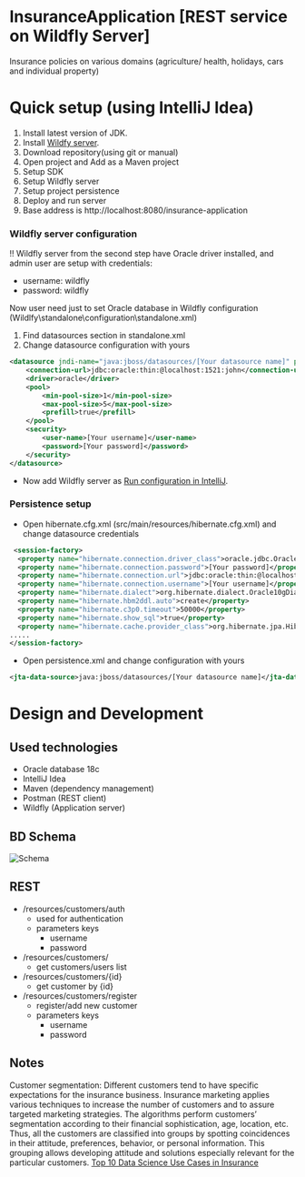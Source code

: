 # InsuranceApplication [REST service on Wildfly Server]

Insurance policies on various domains (agriculture/ health, holidays, cars and individual property)

# Quick setup (using IntelliJ Idea)

1. Install latest version of JDK.
2. Install [Wildfy server](https://drive.google.com/file/d/1WcN83VJzVDkrXaaq-0FxGV0k57G6DyZN/view?usp=sharing).
3. Download repository(using git or manual)
4. Open project and Add as a Maven project
5. Setup SDK
6. Setup Wildfly server
7. Setup project persistence
8. Deploy and run server
9. Base address is http://localhost:8080/insurance-application

### Wildfly server configuration

!! Wildfly server from the second step have Oracle driver installed, and admin user are setup with credentials:

- username: wildfly
- password: wildfly

Now user need just to set Oracle database in Wildfly configuration (Wildlfy\standalone\configuration\standalone.xml)

1. Find datasources section in standalone.xml
2. Change datasource configuration with yours

```xml
<datasource jndi-name="java:jboss/datasources/[Your datasource name]" pool-name="[Your pool name]" enabled="true" use-java-context="true">
    <connection-url>jdbc:oracle:thin:@localhost:1521:john</connection-url>
    <driver>oracle</driver>
    <pool>
        <min-pool-size>1</min-pool-size>
        <max-pool-size>5</max-pool-size>
        <prefill>true</prefill>
    </pool>
    <security>
        <user-name>[Your username]</user-name>
        <password>[Your password]</password>
    </security>
</datasource>
```  

- Now add Wildfly server as [Run configuration in IntelliJ](https://www.youtube.com/watch?v=ra72h2K9vJY).

### Persistence setup

- Open hibernate.cfg.xml (src/main/resources/hibernate.cfg.xml) and change datasource credentials

```xml
 <session-factory>
  <property name="hibernate.connection.driver_class">oracle.jdbc.OracleDriver</property>
  <property name="hibernate.connection.password">[Your password]</property>
  <property name="hibernate.connection.url">jdbc:oracle:thin:@localhost:1521:[Your SID]</property>
  <property name="hibernate.connection.username">[Your username]</property>
  <property name="hibernate.dialect">org.hibernate.dialect.Oracle10gDialect</property>
  <property name="hibernate.hbm2ddl.auto">create</property>
  <property name="hibernate.c3p0.timeout">50000</property>
  <property name="hibernate.show_sql">true</property>
  <property name="hibernate.cache.provider_class">org.hibernate.jpa.HibernatePersistenceProvider</property>
.....
</session-factory>
```

- Open persistence.xml and change configuration with yours

```xml
<jta-data-source>java:jboss/datasources/[Your datasource name]</jta-data-source>
```

# Design and Development

## Used technologies

- Oracle database 18c
- IntelliJ Idea
- Maven (dependency management)
- Postman (REST client)
- Wildfly (Application server)

## BD Schema

![Schema](/_source/schema.jpg)

## REST

- /resources/customers/auth
    - used for authentication
    - parameters keys
        - username
        - password
- /resources/customers/
    - get customers/users list
- /resources/customers/{id}
    - get customer by {id}
- /resources/customers/register
    - register/add new customer
    - parameters keys
        - username
        - password

## Notes

Customer segmentation: Different customers tend to have specific expectations for the insurance business. Insurance marketing applies various techniques to increase the number of customers and to assure targeted marketing strategies.
The algorithms perform customers’ segmentation according to their financial sophistication, age, location, etc. Thus, all the customers are classified into groups by spotting coincidences in their attitude, preferences, behavior, or personal information. This grouping allows developing attitude and solutions especially relevant for the particular customers.
[Top 10 Data Science Use Cases in Insurance](https://medium.com/activewizards-machine-learning-company/top-10-data-science-use-cases-in-insurance-8cade8a13ee1)

